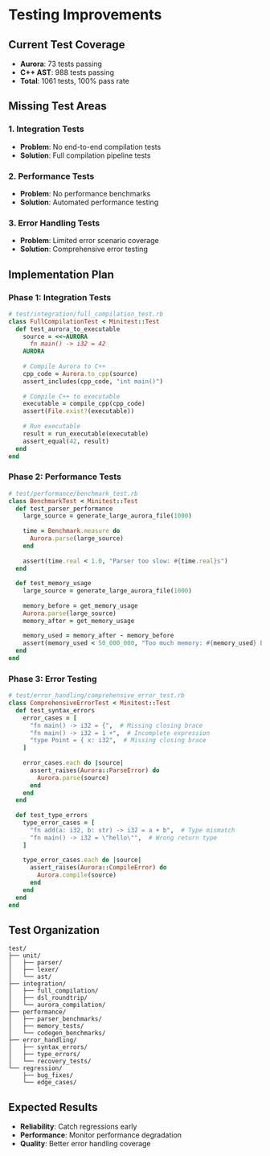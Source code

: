 # Testing Improvements

## Current Test Coverage
- **Aurora**: 73 tests passing
- **C++ AST**: 988 tests passing
- **Total**: 1061 tests, 100% pass rate

## Missing Test Areas

### 1. Integration Tests
- **Problem**: No end-to-end compilation tests
- **Solution**: Full compilation pipeline tests

### 2. Performance Tests
- **Problem**: No performance benchmarks
- **Solution**: Automated performance testing

### 3. Error Handling Tests
- **Problem**: Limited error scenario coverage
- **Solution**: Comprehensive error testing

## Implementation Plan

### Phase 1: Integration Tests
```ruby
# test/integration/full_compilation_test.rb
class FullCompilationTest < Minitest::Test
  def test_aurora_to_executable
    source = <<~AURORA
      fn main() -> i32 = 42
    AURORA
    
    # Compile Aurora to C++
    cpp_code = Aurora.to_cpp(source)
    assert_includes(cpp_code, "int main()")
    
    # Compile C++ to executable
    executable = compile_cpp(cpp_code)
    assert(File.exist?(executable))
    
    # Run executable
    result = run_executable(executable)
    assert_equal(42, result)
  end
end
```

### Phase 2: Performance Tests
```ruby
# test/performance/benchmark_test.rb
class BenchmarkTest < Minitest::Test
  def test_parser_performance
    large_source = generate_large_aurora_file(1000)
    
    time = Benchmark.measure do
      Aurora.parse(large_source)
    end
    
    assert(time.real < 1.0, "Parser too slow: #{time.real}s")
  end
  
  def test_memory_usage
    large_source = generate_large_aurora_file(1000)
    
    memory_before = get_memory_usage
    Aurora.parse(large_source)
    memory_after = get_memory_usage
    
    memory_used = memory_after - memory_before
    assert(memory_used < 50_000_000, "Too much memory: #{memory_used} bytes")
  end
end
```

### Phase 3: Error Testing
```ruby
# test/error_handling/comprehensive_error_test.rb
class ComprehensiveErrorTest < Minitest::Test
  def test_syntax_errors
    error_cases = [
      "fn main() -> i32 = {",  # Missing closing brace
      "fn main() -> i32 = 1 +",  # Incomplete expression
      "type Point = { x: i32",  # Missing closing brace
    ]
    
    error_cases.each do |source|
      assert_raises(Aurora::ParseError) do
        Aurora.parse(source)
      end
    end
  end
  
  def test_type_errors
    type_error_cases = [
      "fn add(a: i32, b: str) -> i32 = a + b",  # Type mismatch
      "fn main() -> i32 = \"hello\"",  # Wrong return type
    ]
    
    type_error_cases.each do |source|
      assert_raises(Aurora::CompileError) do
        Aurora.compile(source)
      end
    end
  end
end
```

## Test Organization
```
test/
├── unit/
│   ├── parser/
│   ├── lexer/
│   └── ast/
├── integration/
│   ├── full_compilation/
│   ├── dsl_roundtrip/
│   └── aurora_compilation/
├── performance/
│   ├── parser_benchmarks/
│   ├── memory_tests/
│   └── codegen_benchmarks/
├── error_handling/
│   ├── syntax_errors/
│   ├── type_errors/
│   └── recovery_tests/
└── regression/
    ├── bug_fixes/
    └── edge_cases/
```

## Expected Results
- **Reliability**: Catch regressions early
- **Performance**: Monitor performance degradation
- **Quality**: Better error handling coverage
